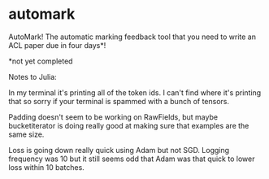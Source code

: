 # automark

AutoMark! The automatic marking feedback tool that you need to write an ACL paper due in four days\*!

\*not yet completed

Notes to Julia:

In my terminal it's printing all of the token ids. I can't find where it's printing that so sorry if your terminal is spammed with a bunch of tensors.

Padding doesn't seem to be working on RawFields, but maybe bucketiterator is doing really good at making sure that examples are the same size.

Loss is going down really quick using Adam but not SGD. Logging frequency was 10 but it still seems odd that Adam was that quick to lower loss within 10 batches.
